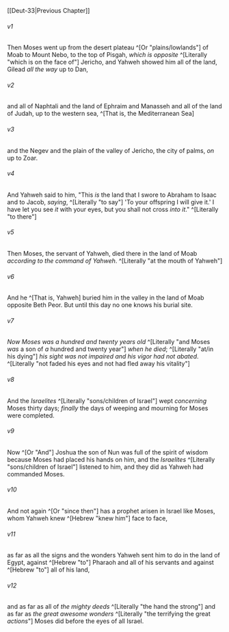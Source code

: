 ﻿---
aliases:
  - Deuteronomy 34
---

[[Deut-33|Previous Chapter]]

###### v1
Then Moses went up from the desert plateau ^[Or "plains/lowlands"] of Moab to Mount Nebo, to the top of Pisgah, _which is opposite_ ^[Literally "which is on the face of"] Jericho, and Yahweh showed him all of the land, Gilead _all the way_ up to Dan,

###### v2
and all of Naphtali and the land of Ephraim and Manasseh and all of the land of Judah, up to the western sea, ^[That is, the Mediterranean Sea]

###### v3
and the Negev and the plain of the valley of Jericho, the city of palms, _on_ up to Zoar.

###### v4
And Yahweh said to him, "This _is_ the land that I swore to Abraham to Isaac and to Jacob, _saying_, ^[Literally "to say"] 'To your offspring I will give it.' I have let you see _it_ with your eyes, but you shall not cross _into it_." ^[Literally "to there"]

###### v5
Then Moses, the servant of Yahweh, died there in the land of Moab _according to the command of Yahweh_. ^[Literally "at the mouth of Yahweh"]

###### v6
And he ^[That is, Yahweh] buried him in the valley in the land of Moab opposite Beth Peor. But until this day no one knows his burial site.

###### v7
_Now Moses was a hundred and twenty years old_ ^[Literally "and Moses _was_ a son of _a_ hundred and twenty year"] _when he died_; ^[Literally "at/in his dying"] _his sight was not impaired and his vigor had not abated_. ^[Literally "not faded his eyes and not had fled away his vitality"]

###### v8
And the _Israelites_ ^[Literally "sons/children of Israel"] wept _concerning_ Moses thirty days; _finally_ the days of weeping and mourning for Moses were completed.

###### v9
Now ^[Or "And"] Joshua the son of Nun was full of the spirit of wisdom because Moses had placed his hands on him, and the _Israelites_ ^[Literally "sons/children of Israel"] listened to him, and they did as Yahweh had commanded Moses.

###### v10
And not again ^[Or "since then"] has a prophet arisen in Israel like Moses, whom Yahweh knew ^[Hebrew "knew him"] face to face,

###### v11
as far as all the signs and the wonders Yahweh sent him to do in the land of Egypt, against ^[Hebrew "to"] Pharaoh and all of his servants and against ^[Hebrew "to"] all of his land,

###### v12
and as far as all of _the mighty deeds_ ^[Literally "the hand the strong"] and as far as _the great awesome wonders_ ^[Literally "the terrifying the great _actions_"] Moses did before the eyes of all Israel.